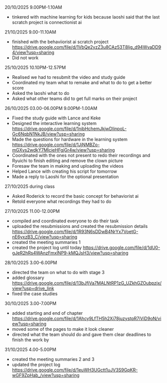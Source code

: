 20/10/2025 9.00PM-1.10AM
- tinkered with machine learning for kids because laoshi said that the last scratch project is connectionist ai

21/10/2025 9.00-11.10AM
- finished with the behaviiorist ai scratch project
https://drive.google.com/file/d/1VbQe2yzZ3u8CAz53T8ljg_d94WvaDD94/view?usp=sharing
- Did not work

25/10/2025 10.10PM-12.57PM
- Realised we had to resubmit the video and study guide
- Coordinated my team what to remake and what to do to get a better score
- Asked the laoshi what to do
- Asked what other teams did to get full marks on their project

26/10/2025 03.00-06.00PM 9.00PM-1.00AM
- Fixed the study guide with Lance and Keke
- Designed the interactive learning system
https://drive.google.com/file/d/1nibHchemJkjwDIinpoL-Gc6NqbN1NkJB/view?usp=sharing
- Made the questions for hardware in the learning system
https://drive.google.com/file/d/1JjNMBZo-mGXvs2wdkY7MlcieHFgjGr4w/view?usp=sharing
- Coordinated with the ones not present to redo their recordings and Ryuichi to finish editing and remove the clown picture
- Foresaw the team in making and uploading the videos
- Helped Lance with creating his script for tomorrow
- Made a reply to Laoshi for the optional presentation

27/10/2025 during class
- Asked Roderick to record the basic concept for behaviorist ai
- Retold everyone what recordings they had to do

27/10/2025 11.00-12.00PM
- compiled and coordinated everyone to do their task
- uploaded the resubmissions and created the resubmission details
https://drive.google.com/file/d/1R93N6sDDwB4NrYx7VoetG-nE6yxzB3_C/view?usp=sharing
- created the meeting summaries 1
- created the project log until today
https://drive.google.com/file/d/1dU0-gJeR2hRs4WAnzFmxlNP9-kMQJsH3/view?usp=sharing

28/10/2025 3.00-6.00PM
- directed the team on what to do with stage 3
- added glossary
https://drive.google.com/file/d/13bJfjVa7MALNtRP1zG_UZkhGZOubpzjx/view?usp=drive_link
- fixed the case studies

30/10/2025 3.00-7.00PM
- added starting and end of chapter
https://drive.google.com/file/d/1Ahcy9LfTH5h2Xi78juzystpR7iViD9oN/view?usp=sharing
- moved some of the pages to make it look cleaner
- directed what the team should do and gave them clear deadlines to finish the work by

31/10/2025 4.00-5.00PM
- created the meeting summaries 2 and 3
- updated the project log
https://drive.google.com/file/d/1euWH3UGctt1uJV3S9GpKR-wGF9ZpHab_/view?usp=sharing

